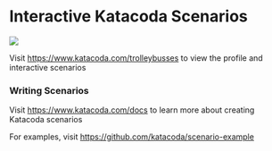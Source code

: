 # Interactive Katacoda Scenarios

[![](http://shields.katacoda.com/katacoda/trolleybusses/count.svg)](https://www.katacoda.com/trolleybusses "Get your profile on Katacoda.com")

Visit https://www.katacoda.com/trolleybusses to view the profile and interactive scenarios

### Writing Scenarios
Visit https://www.katacoda.com/docs to learn more about creating Katacoda scenarios

For examples, visit https://github.com/katacoda/scenario-example
